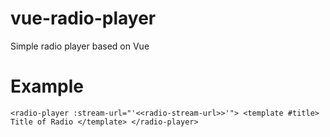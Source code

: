 # vue-radio-player
Simple radio player based on Vue 

# Example


  `<radio-player :stream-url="'<<radio-stream-url>>'">
    <template #title>
      Title of Radio
    </template>
  </radio-player>`
